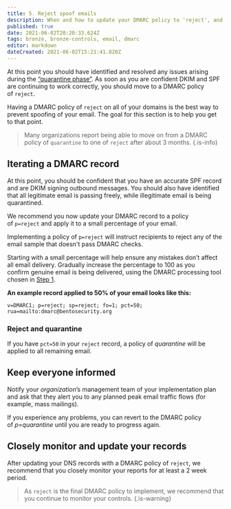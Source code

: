 ```yaml
---
title: 5. Reject spoof emails
description: When and how to update your DMARC policy to 'reject', and recommendations for keeping everyone in your organization informed and monitoring your records.
published: true
date: 2021-06-02T20:20:33.624Z
tags: bronze, bronze-controls, email, dmarc
editor: markdown
dateCreated: 2021-06-02T15:21:41.820Z
---
```


At this point you should have identified and resolved any issues arising during the [“quarantine phase”](/bronze-controls/email-security-and-anti-spoofing/mark-spoof-emails-as-spam). As soon as you are confident DKIM and SPF are continuing to work correctly, you should move to a DMARC policy of `reject`. 

Having a DMARC policy of `reject` on all of your domains is the best way to prevent spoofing of your email. The goal for this section is to help you get to that point.

> Many organizations report being able to move on from a DMARC policy of `quarantine` to one of `reject` after about 3 months.
{.is-info}


## Iterating a DMARC record

At this point, you should be confident that you have an accurate SPF record and are DKIM signing outbound messages. You should also have identified that all legitimate email is passing freely, while illegitimate email is being quarantined.

We recommend you now update your DMARC record to a policy of `p=reject` and apply it to a small percentage of your email.

Implementing a policy of `p=reject` will instruct recipients to reject any of the email sample that doesn't pass DMARC checks. 

Starting with a small percentage will help ensure any mistakes don’t affect all email delivery. Gradually increase the percentage to 100 as you confirm genuine email is being delivered, using the DMARC processing tool chosen in [Step 1](/bronze-controls/email-security-and-anti-spoofing/choose-anti-spoofing-management-tool).

**An example record applied to 50% of your email looks like this:**

```v=DMARC1; p=reject; sp=reject; fo=1; pct=50; rua=mailto:dmarc@bentosecurity.org```


### **Reject and quarantine**

If you have `pct=50` in your `reject` record, a policy of *quarantine* will be applied to all remaining email. 


## Keep everyone informed

Notify your *organization*’s management team of your implementation plan and ask that they alert you to any planned peak email traffic flows (for example, mass mailings).

If you experience any problems, you can revert to the DMARC policy of *p=quarantine* until you are ready to progress again.


## Closely monitor and update your records

After updating your DNS records with a DMARC policy of `reject`, we recommend that you closely monitor your reports for at least a 2 week period.

> As `reject` is the final DMARC policy to implement, we recommend that you continue to monitor your controls.
{.is-warning}

